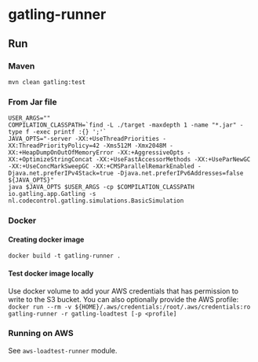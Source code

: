 # gatling-runner

## Run
### Maven
`mvn clean gatling:test`

### From Jar file
```shell script
USER_ARGS=""
COMPILATION_CLASSPATH=`find -L ./target -maxdepth 1 -name "*.jar" -type f -exec printf :{} ';'`
JAVA_OPTS="-server -XX:+UseThreadPriorities -XX:ThreadPriorityPolicy=42 -Xms512M -Xmx2048M -XX:+HeapDumpOnOutOfMemoryError -XX:+AggressiveOpts -XX:+OptimizeStringConcat -XX:+UseFastAccessorMethods -XX:+UseParNewGC -XX:+UseConcMarkSweepGC -XX:+CMSParallelRemarkEnabled -Djava.net.preferIPv4Stack=true -Djava.net.preferIPv6Addresses=false ${JAVA_OPTS}"
java $JAVA_OPTS $USER_ARGS -cp $COMPILATION_CLASSPATH io.gatling.app.Gatling -s nl.codecontrol.gatling.simulations.BasicSimulation
```

### Docker

#### Creating docker image
`docker build -t gatling-runner .`     

#### Test docker image locally
Use docker volume to add your AWS credentials that has permission to write to the S3 bucket. You can also optionally provide the AWS profile:  
`docker run --rm -v ${HOME}/.aws/credentials:/root/.aws/credentials:ro gatling-runner -r gatling-loadtest [-p <profile]`  

### Running on AWS
See `aws-loadtest-runner` module.
